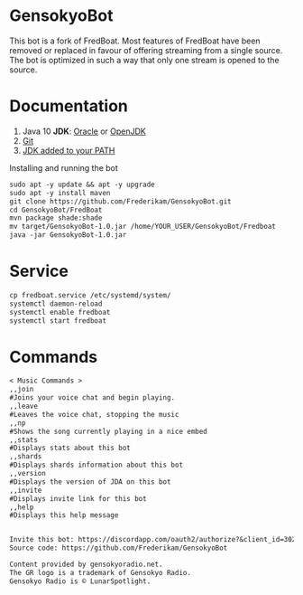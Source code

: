 # GensokyoBot
This bot is a fork of FredBoat. Most features of FredBoat have been removed or replaced in favour of offering streaming from a single source.
The bot is optimized in such a way that only one stream is opened to the source.

# Documentation
1. Java 10 __JDK__: [Oracle](http://www.oracle.com/technetwork/java/javase/downloads/jdk10-downloads-4416644.html) or [OpenJDK](http://jdk.java.net/10/)
2. [Git](https://www.atlassian.com/git/tutorials/install-git)
3. [JDK added to your PATH](https://www.tutorialspoint.com/maven/maven_environment_setup.htm)

Installing and running the bot
```md
sudo apt -y update && apt -y upgrade
sudo apt -y install maven
git clone https://github.com/Frederikam/GensokyoBot.git
cd GensokyoBot/FredBoat
mvn package shade:shade
mv target/GensokyoBot-1.0.jar /home/YOUR_USER/GensokyoBot/Fredboat
java -jar GensokyoBot-1.0.jar
```

# Service
```md
cp fredboat.service /etc/systemd/system/
systemctl daemon-reload
systemctl enable fredboat
systemctl start fredboat
```

# Commands
```md
< Music Commands >
,,join
#Joins your voice chat and begin playing.
,,leave
#Leaves the voice chat, stopping the music
,,np
#Shows the song currently playing in a nice embed
,,stats
#Displays stats about this bot
,,shards
#Displays shards information about this bot
,,version
#Displays the version of JDA on this bot
,,invite
#Displays invite link for this bot
,,help
#Displays this help message


Invite this bot: https://discordapp.com/oauth2/authorize?&client_id=302857939910131712&scope=bot
Source code: https://github.com/Frederikam/GensokyoBot

Content provided by gensokyoradio.net.
The GR logo is a trademark of Gensokyo Radio.
Gensokyo Radio is © LunarSpotlight.
```
